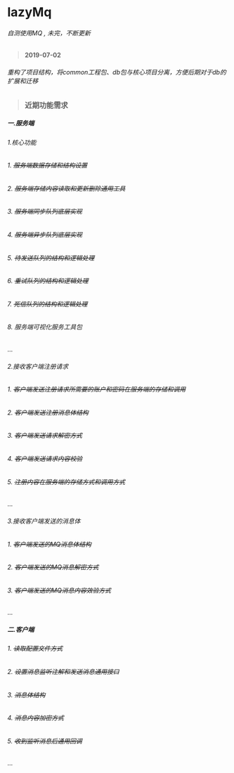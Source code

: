 # lazyMq  
###### 自测使用MQ , 未完，不断更新  
  
>#### 2019-07-02  
###### 重构了项目结构，将common工程包、db包与核心项目分离，方便后期对于db的扩展和迁移
  
>### 近期功能需求  
##### 一.服务端  
###### 1.核心功能  
###### 1.  ~~服务端数据存储和结构设置~~   
###### 2.  ~~服务端存储内容读取和更新删除通用工具~~   
###### 3.  ~~服务端同步队列底层实现~~   
###### 4.  ~~服务端异步队列底层实现~~   
###### 5.  ~~待发送队列的结构和逻辑处理~~    
###### 6.  ~~重试队列的结构和逻辑处理~~    
###### 7.  ~~死信队列的结构和逻辑处理~~  
###### 8.  服务端可视化服务工具包  
 ...
###### 2.接收客户端注册请求  
###### 1.  ~~客户端发送注册请求所需要的账户和密码在服务端的存储和调用~~    
###### 2.  ~~客户端发送注册消息体结构~~    
###### 3.  ~~客户端发送请求解密方式~~   
###### 4.  ~~客户端发送请求内容校验~~   
###### 5.  ~~注册内容在服务端的存储方式和调用方式~~   
  ...  
###### 3.接收客户端发送的消息体  
###### 1.  ~~客户端发送的MQ消息体结构~~   
###### 2.  ~~客户端发送的MQ消息解密方式~~   
###### 3.  ~~客户端发送的MQ消息内容效验方式~~   
 ...  
##### 二.客户端  
###### 1.  ~~读取配置文件方式~~   
###### 2.  ~~设置消息监听注解和发送消息通用接口~~   
###### 3.  ~~消息体结构~~   
###### 4.  ~~消息内容加密方式~~   
###### 5.  ~~收到监听消息后通用回调~~   
 ...  
  
